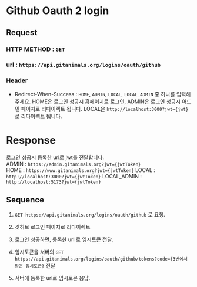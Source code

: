 # Github Oauth 2 login

## Request
### HTTP METHOD : `GET` 
### url : `https://api.gitanimals.org/logins/oauth/github`
### Header
- Redirect-When-Success : `HOME`, `ADMIN`, `LOCAL`, `LOCAL_ADMIN` 중 하나를 입력해주세요. HOME은 로그인 성공시 홈페이지로 로그인, ADMIN은 로그인 성공시 어드민 페이지로 리다이렉트 됩니다. LOCAL은 `http://localhost:3000?jwt={jwt}` 로 리다이렉트 됩니다. 

# Response
로그인 성공시 등록한 url로 jwt를 전달합니다.   
ADMIN : `https://admin.gitanimals.org?jwt={jwtToken}`   
HOME : `https://www.gitanimals.org?jwt={jwtToken}`
LOCAL : `http://localhost:3000?jwt={jwtToken}`
LOCAL_ADMIN : `http://localhost:5173?jwt={jwtToken}`


## Sequence

1. `GET https://api.gitanimals.org/logins/oauth/github` 로 요청.

2. 깃허브 로그인 페이지로 리다이렉트

3. 로그인 성공하면, 등록한 url 로 임시토큰 전달.

4. 임시토큰을 서버의 `GET https://api.gitanimals.org/logins/oauth/github/tokens?code={3번에서 받은 임시토큰}` 전달

5. 서버에 등록한 url로 임시토큰 응답.
